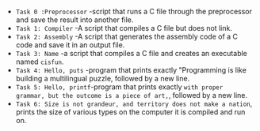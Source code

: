 * `Task 0 :Preprocessor` -script that runs a C file through the   preprocessor and save the result into another file.
* `Task 1: Compiler` -A script that compiles a C file but does not link.
* `Task 2: Assembly` -A script that generates the assembly code of a C code and save it in an output file.
* `Task 3: Name` -a script that compiles a C file and creates an executable named `cisfun`.
* `Task 4: Hello, puts` -program that prints exactly "Programming is like building a multilingual puzzle, followed by a new line.
* `Task 5: Hello, printf`-program that prints exactly `with proper grammar, but the outcome is a piece of art,`, followed by a new line.
* `Task 6: Size is not grandeur, and territory does not make a nation`, prints the size of various types on the computer it is compiled and run on.
